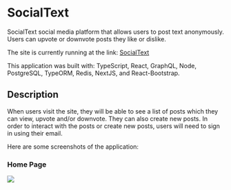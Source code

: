 # SocialText

SocialText social media platform that allows users to post text anonymously. Users can upvote or downvote posts they like or dislike.

The site is currently running at the link: [SocialText](https://socialtext.site/)

This application was built with: TypeScript, React, GraphQL, Node, PostgreSQL, TypeORM, Redis, NextJS, and React-Bootstrap.

## Description

When users visit the site, they will be able to see a list of posts which they can view, upvote and/or downvote. They can also create new posts. In order to interact with the posts or create new posts, users will need to sign in using their email.

Here are some screenshots of the application:

### Home Page

![](https://github.com/rohanrav/ImageRepo/blob/master/screenshots/Home.png)
